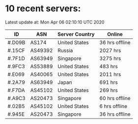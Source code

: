 # 10 recent servers:

Latest update at: Mon Apr 06 02:10:10 UTC 2020

| ID | ASN | Server Country | Online |
| -- | --- | -------------- | ------ |
| #.D09B | AS174 | United States | 36 hrs offline |
| #.15CF | AS49392 | Russia | 2027 hrs |
| #.7F1D | AS63949 | Singapore | 3275 hrs |
| #.9FC3 | AS53889 | United States | 483 hrs |
| #.E069 | AS40065 | United States | 2011 hrs |
| #.2A79 | AS63949 | Japan | 691 hrs |
| #.F7DA | AS45102 | United States | 269 hrs |
| #.A9C3 | AS20473 | Singapore | 60 hrs offline |
| #.02B5 | AS45102 | United States | 6 hrs offline |
| #.945E | AS20473 | Singapore | 36 hrs offline |

